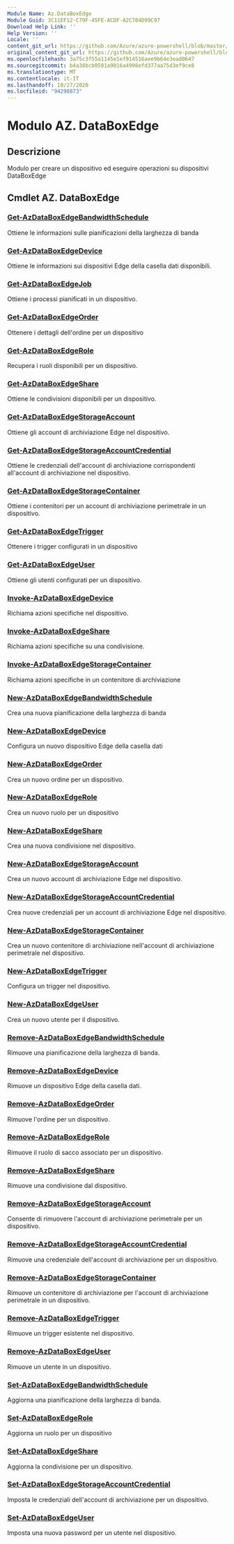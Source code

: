 ```yaml
---
Module Name: Az.DataBoxEdge
Module Guid: 3C11EF12-C79F-45FE-ACDF-A2C784D99C97
Download Help Link: ''
Help Version: ''
Locale: ''
content_git_url: https://github.com/Azure/azure-powershell/blob/master/src/DataBoxEdge/DataBoxEdge/help/Az.DataBoxEdge.md
original_content_git_url: https://github.com/Azure/azure-powershell/blob/master/src/DataBoxEdge/DataBoxEdge/help/Az.DataBoxEdge.md
ms.openlocfilehash: 3a75c3f55a1145e1ef914516aee9b64e3ead0647
ms.sourcegitcommit: b4a38bcb0501a9016a4998efd377aa75d3ef9ce8
ms.translationtype: MT
ms.contentlocale: it-IT
ms.lasthandoff: 10/27/2020
ms.locfileid: "94298873"
---
```

# Modulo AZ. DataBoxEdge
## Descrizione
Modulo per creare un dispositivo ed eseguire operazioni su dispositivi DataBoxEdge

## Cmdlet AZ. DataBoxEdge
### [Get-AzDataBoxEdgeBandwidthSchedule](Get-AzDataBoxEdgeBandwidthSchedule.md)
Ottiene le informazioni sulle pianificazioni della larghezza di banda

### [Get-AzDataBoxEdgeDevice](Get-AzDataBoxEdgeDevice.md)
Ottiene le informazioni sui dispositivi Edge della casella dati disponibili.

### [Get-AzDataBoxEdgeJob](Get-AzDataBoxEdgeJob.md)
Ottiene i processi pianificati in un dispositivo.

### [Get-AzDataBoxEdgeOrder](Get-AzDataBoxEdgeOrder.md)
Ottenere i dettagli dell'ordine per un dispositivo

### [Get-AzDataBoxEdgeRole](Get-AzDataBoxEdgeRole.md)
Recupera i ruoli disponibili per un dispositivo.

### [Get-AzDataBoxEdgeShare](Get-AzDataBoxEdgeShare.md)
Ottiene le condivisioni disponibili per un dispositivo.

### [Get-AzDataBoxEdgeStorageAccount](Get-AzDataBoxEdgeStorageAccount.md)
Ottiene gli account di archiviazione Edge nel dispositivo.

### [Get-AzDataBoxEdgeStorageAccountCredential](Get-AzDataBoxEdgeStorageAccountCredential.md)
Ottiene le credenziali dell'account di archiviazione corrispondenti all'account di archiviazione nel dispositivo.

### [Get-AzDataBoxEdgeStorageContainer](Get-AzDataBoxEdgeStorageContainer.md)
Ottiene i contenitori per un account di archiviazione perimetrale in un dispositivo.

### [Get-AzDataBoxEdgeTrigger](Get-AzDataBoxEdgeTrigger.md)
Ottenere i trigger configurati in un dispositivo
 

### [Get-AzDataBoxEdgeUser](Get-AzDataBoxEdgeUser.md)
Ottiene gli utenti configurati per un dispositivo.

### [Invoke-AzDataBoxEdgeDevice](Invoke-AzDataBoxEdgeDevice.md)
Richiama azioni specifiche nel dispositivo.

### [Invoke-AzDataBoxEdgeShare](Invoke-AzDataBoxEdgeShare.md)
Richiama azioni specifiche su una condivisione.

### [Invoke-AzDataBoxEdgeStorageContainer](Invoke-AzDataBoxEdgeStorageContainer.md)
Richiama azioni specifiche in un contenitore di archiviazione

### [New-AzDataBoxEdgeBandwidthSchedule](New-AzDataBoxEdgeBandwidthSchedule.md)
Crea una nuova pianificazione della larghezza di banda

### [New-AzDataBoxEdgeDevice](New-AzDataBoxEdgeDevice.md)
Configura un nuovo dispositivo Edge della casella dati

### [New-AzDataBoxEdgeOrder](New-AzDataBoxEdgeOrder.md)
Crea un nuovo ordine per un dispositivo.

### [New-AzDataBoxEdgeRole](New-AzDataBoxEdgeRole.md)
Crea un nuovo ruolo per un dispositivo

### [New-AzDataBoxEdgeShare](New-AzDataBoxEdgeShare.md)
Crea una nuova condivisione nel dispositivo.

### [New-AzDataBoxEdgeStorageAccount](New-AzDataBoxEdgeStorageAccount.md)
Crea un nuovo account di archiviazione Edge nel dispositivo.

### [New-AzDataBoxEdgeStorageAccountCredential](New-AzDataBoxEdgeStorageAccountCredential.md)
Crea nuove credenziali per un account di archiviazione Edge nel dispositivo.

### [New-AzDataBoxEdgeStorageContainer](New-AzDataBoxEdgeStorageContainer.md)
Crea un nuovo contenitore di archiviazione nell'account di archiviazione perimetrale nel dispositivo.

### [New-AzDataBoxEdgeTrigger](New-AzDataBoxEdgeTrigger.md)
Configura un trigger nel dispositivo.

### [New-AzDataBoxEdgeUser](New-AzDataBoxEdgeUser.md)
Crea un nuovo utente per il dispositivo.

### [Remove-AzDataBoxEdgeBandwidthSchedule](Remove-AzDataBoxEdgeBandwidthSchedule.md)
Rimuove una pianificazione della larghezza di banda.

### [Remove-AzDataBoxEdgeDevice](Remove-AzDataBoxEdgeDevice.md)
Rimuove un dispositivo Edge della casella dati.

### [Remove-AzDataBoxEdgeOrder](Remove-AzDataBoxEdgeOrder.md)
Rimuove l'ordine per un dispositivo.

### [Remove-AzDataBoxEdgeRole](Remove-AzDataBoxEdgeRole.md)
Rimuove il ruolo di sacco associato per un dispositivo.

### [Remove-AzDataBoxEdgeShare](Remove-AzDataBoxEdgeShare.md)
Rimuove una condivisione dal dispositivo.

### [Remove-AzDataBoxEdgeStorageAccount](Remove-AzDataBoxEdgeStorageAccount.md)
Consente di rimuovere l'account di archiviazione perimetrale per un dispositivo.

### [Remove-AzDataBoxEdgeStorageAccountCredential](Remove-AzDataBoxEdgeStorageAccountCredential.md)
Rimuove una credenziale dell'account di archiviazione per un dispositivo.

### [Remove-AzDataBoxEdgeStorageContainer](Remove-AzDataBoxEdgeStorageContainer.md)
Rimuove un contenitore di archiviazione per l'account di archiviazione perimetrale in un dispositivo.

### [Remove-AzDataBoxEdgeTrigger](Remove-AzDataBoxEdgeTrigger.md)
Rimuove un trigger esistente nel dispositivo.

### [Remove-AzDataBoxEdgeUser](Remove-AzDataBoxEdgeUser.md)
Rimuove un utente in un dispositivo.

### [Set-AzDataBoxEdgeBandwidthSchedule](Set-AzDataBoxEdgeBandwidthSchedule.md)
Aggiorna una pianificazione della larghezza di banda.

### [Set-AzDataBoxEdgeRole](Set-AzDataBoxEdgeRole.md)
Aggiorna un ruolo per un dispositivo

### [Set-AzDataBoxEdgeShare](Set-AzDataBoxEdgeShare.md)
Aggiorna la condivisione per un dispositivo.

### [Set-AzDataBoxEdgeStorageAccountCredential](Set-AzDataBoxEdgeStorageAccountCredential.md)
Imposta le credenziali dell'account di archiviazione per un dispositivo.

### [Set-AzDataBoxEdgeUser](Set-AzDataBoxEdgeUser.md)
Imposta una nuova password per un utente nel dispositivo.


